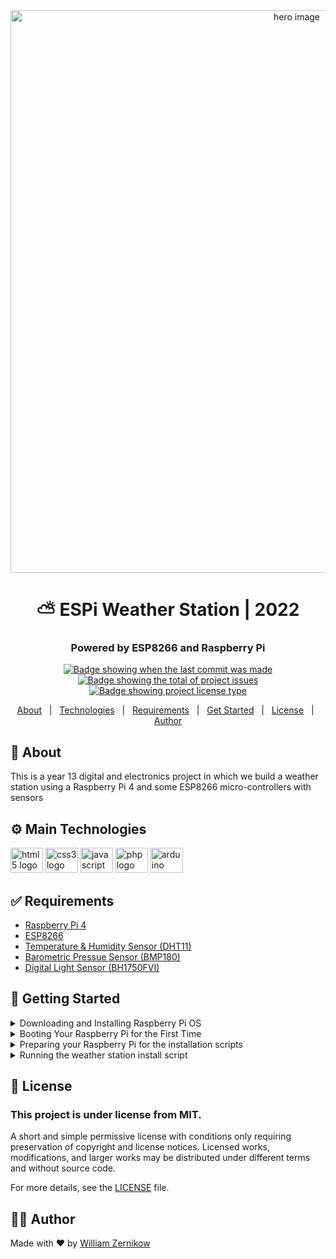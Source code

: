 <div align="center">
  <img src="https://cdn.webcode.co.nz/wzernikow/github/weather-pi-project/hero-img.png" width=900" alt="hero image" />
</div>
<div align="center">
  <h1 align="center">⛅ ESPi Weather Station | 2022</h1>
  <h3>Powered by ESP8266 and Raspberry Pi</h3>
</div>
<p align="center">
  <a href="https://github.com/wzern/weather-pi-project/commits/main" target="_blank">
    <img src="https://img.shields.io/github/last-commit/wzern/weather-pi-project?" alt="Badge showing when the last commit was made"/>
  </a>

  <a href="https://github.com/wzern/weather-pi-project/issues" target="_blank">
    <img src="https://img.shields.io/github/issues/wzern/weather-pi-project?" alt="Badge showing the total of project issues"/>
  </a>
  
  <a href="https://github.com/wzern/weather-pi-project/blob/main/LICENSE" target="_blank">
    <img alt="Badge showing project license type" src="https://img.shields.io/github/license/wzern/weather-pi-project?color=f85149">
  </a>
</p>
<div align="center">
  <a href="#about">About</a> &#xa0; | &#xa0;
  <a href="#technologies">Technologies</a> &#xa0; | &#xa0;
  <a href="#requirements">Requirements</a> &#xa0; | &#xa0;
  <a href="#getting-started">Get Started</a> &#xa0; | &#xa0;
  <a href="#license">License</a> &#xa0; | &#xa0;
  <a href="#author">Author</a>
</div>
<h2 id="about">🎯 About</h2>
This is a year 13 digital and electronics project in which we build a weather station using a Raspberry Pi 4 and some ESP8266 micro-controllers with sensors

<h2 id="technologies">⚙️ Main Technologies</h2>
<div align="left">
  <img src="https://cdn.jsdelivr.net/gh/devicons/devicon/icons/html5/html5-original.svg" height="40" width="52" alt="html5 logo"  />
  <img src="https://cdn.jsdelivr.net/gh/devicons/devicon/icons/css3/css3-original.svg" height="40" width="52" alt="css3 logo"  />
  <img src="https://cdn.jsdelivr.net/gh/devicons/devicon/icons/javascript/javascript-original.svg" height="40" width="52" alt="javascript logo"  />
  <img src="https://cdn.jsdelivr.net/gh/devicons/devicon/icons/php/php-original.svg" height="40" width="52" alt="php logo"  />
  <img src="https://cdn.jsdelivr.net/gh/devicons/devicon/icons/arduino/arduino-original.svg" height="40" width="52" alt="arduino logo"  />
</div>

<h2 id="requirements">✅ Requirements</h2>
<ul>
  <li><a href="#">Raspberry Pi 4</a></li>
  <li><a href="#">ESP8266</a></li>
  <li><a href="#">Temperature & Humidity Sensor (DHT11)</a></li>
  <li><a href="#">Barometric Pressue Sensor (BMP180)</a></li>
  <li><a href="#">Digital Light Sensor (BH1750FVI)</a></li>
</ul>

<h2 id="getting-started">🚀 Getting Started</h2>

<details>
  <summary markdown="span"> Downloading and Installing Raspberry Pi OS</summary>
  <h3>Downloading and Installing Raspberry Pi OS</h3>
  <p>Once you have all the required components, use the next steps to prepare your Raspberry Pi 4 to act as a database and webserver for your weather station system. This is where the ESP8266 sensor units will send their sensor readings for us to see in our web-browser.</p>
  <p>The following steps will work on Linux, Windows and MacOS</p>
  <ol>
    <li>Insert a microSD card / reader into your computer</li>
    <li>Download and install the <a href="https://www.raspberrypi.com/software/" target="_blank">official Raspberry Pi Imager</a></li>
    <li>Click Choose OS and select 'Raspberry Pi OS (Other)'. Then choose 'Raspberry Pi OS Lite (64-bit)'</li>
    <li>Click Choose Storage and choose your SD Card</li>
    <li>Click the Settings icon in the bottom right corner. Set the hostname to espi-weather, enable SSH, and set your password for the 'pi' user. Please DO NOT change the username, keep it as pi or else the installer script for this project will not work properly.</li>
    <li>Finally, click Write</li>
  </ol>
  <hr>
</details>

<details>
  <summary markdown="span"> Booting Your Raspberry Pi for the First Time</summary>
  <h3>Booting Your Raspberry Pi for the First Time</h3>
  <p>Coming Soon</p>
  <hr>
</details>

<details>
  <summary markdown="span"> Preparing your Raspberry Pi for the installation scripts</summary>
  <h3>Preparing your Raspberry Pi for the installation scripts</h3>
  <p>In order to run the scripts that install the software for this project, we need to install Git</p>

```shell
sudo apt install git -y
```

  <p>It is also recommended to set your Timezone so the system time is accurate. The following command is setting the timezone to Auckland, default for New Zealand</p>

```shell
sudo timedatectl set-timezone Pacific/Auckland
```

  <hr>
</details>

<details>
  <summary markdown="span"> Running the weather station install script</summary>
  <h3>Running the weather station install script</h3>
  <p>This script was built to configure the Raspberry Pi as a database and webserver. It will pull the latest firmware from this repository, configure the backend services, and install the web-interface where you will be able to visualise the sensor data and configure system settings</p>

  <p>First we clone my repository into the home directory</p>

```shell
cd ~/
git clone https://github.com/wzern/weather-pi-project
cd weather-pi-project/
```

<p>Next we execute the install.sh script</p>

```shell
sudo bash install.sh
```

<h3>First time logging in</h3>
<h4>ESPi Weather Interface - https://raspberry_pi_ip/</h4>
<h4>Username: <em>admin</em></h4>
<h4>Password: <em>password</em></h4>

<p>If you encounter problems with the script, please open a new issue on this repository with a screenshot of the script's output</p>

  <hr>
</details>

<h2 id="license">📝 License</h2>
<h3>This project is under license from MIT.</h3>
<p>A short and simple permissive license with conditions only requiring preservation of copyright and license notices. Licensed works, modifications, and larger works may be distributed under different terms and without source code.</p>

<p>For more details, see the <a href="https://github.com/wzern/weather-pi-project/blob/main/LICENSE">LICENSE</a> file.</p>

<h2 id="author">🙋‍♂️ Author</h2>
<p>Made with ❤️ by <a href="https://github.com/wzern">William Zernikow</a></p>
